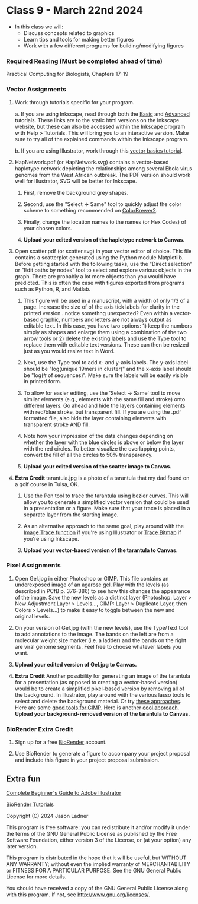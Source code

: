 # Class 9 - March 22nd 2024
- In this class we will:
    - Discuss concepts related to graphics
    - Learn tips and tools for making better figures
    - Work with a few different programs for building/modifying figures

### Required Reading (**Must be completed ahead of time**)
Practical Computing for Biologists, Chapters 17-19


### Vector Assignments

1. Work through tutorials specific for your program. 

    a. If you are using Inkscape, read through both the [Basic](https://inkscape.org/en/doc/tutorials/basic/tutorial-basic.html) and [Advanced](https://inkscape.org/en/doc/tutorials/advanced/tutorial-advanced.html) tutorials. These links are to the static html versions on the Inkscape website, but these can also be accessed within the Inkscape program with Help > Tutorials. This will bring you to an interactive version. Make sure to try all of the explained commands within the Inkscape program. 

    b. If you are using Illustrator, work through this [vector basics tutorial](https://www.youtube.com/watch?v=GFY0_EMVYDw&feature=youtu.be).


1. HapNetwork.pdf (or HapNetwork.svg) contains a vector-based haplotype network depicting the relationships among several Ebola virus genomes from the West African outbreak. The PDF version should work well for Illustrator, SVG will be better for Inkscape.

    1. First, remove the background grey shapes. 

    2. Second, use the "Select -> Same" tool to quickly adjust the color scheme to something recommended on [ColorBrewer2](http://colorbrewer2.org). 

    3. Finally, change the location names to the names (or Hex Codes) of your chosen colors.

    4. **Upload your edited version of the haplotype network to Canvas.**

2. Open scatter.pdf (or scatter.svg) in your vector editor of choice. This file contains a scatterplot generated using the Python module Matplotlib. Before getting started with the following tasks, use the "Direct selection" or "Edit paths by nodes" tool to select and explore various objects in the graph. There are probably a lot more objects than you would have predicted. This is often the case with figures exported from programs such as Python, R, and Matlab. 

    1. This figure will be used in a manuscript, with a width of only 1/3 of a page. Increase the size of of the axis tick labels for clarity in the printed version...notice somethng unexpected? Even within a vector-based graphic, numbers and letters are not always output as editable text. In this case, you have two options: 1) keep the numbers simply as shapes and enlarge them using a combination of the two arrow tools or 2) delete the existing labels and use the Type tool to replace them with editable text versions. These can then be resized just as you would resize text in Word. 

    2. Next, use the Type tool to add x- and y-axis labels. The y-axis label should be "log(unique 19mers in cluster)" and the x-axis label should be "log(# of sequences)". Make sure the labels will be easily visible in printed form. 

    3. To allow for easier editing, use the 'Select -> Same' tool to move similar elements (e.g., elements with the same fill and stroke) onto different layers. Go ahead and hide the layers containing elements with red/blue stroke, but transparent fill. If you are using the .pdf formatted file, also hide the layer containing elements with transparent stroke AND fill. 

    4. Note how your impression of the data changes depending on whether the layer with the blue circles is above or below the layer with the red circles. To better visualize the overlapping points, convert the fill of all the circles to 50% transparency. 
    
    5. **Upload your edited version of the scatter image to Canvas.**

3. **Extra Credit** tarantula.jpg is a photo of a tarantula that my dad found on a golf course in Tulsa, OK. 
    1. Use the Pen tool to trace the tarantula using bezier curves. This will allow you to generate a simplified vector version that could be used in a presentation or a figure. Make sure that your trace is placed in a separate layer from the starting image. 

    2. As an alternative approach to the same goal, play around with the [Image Trace function](https://helpx.adobe.com/illustrator/using/image-trace.html) if you're using Illustrator or [Trace Bitmap](https://inkscape-manuals.readthedocs.io/en/latest/tracing-an-image.html) if you're using Inkscape.
    
    3.  **Upload your vector-based version of the tarantula to Canvas.**


### Pixel Assignments

1. Open Gel.jpg in either Photoshop or GIMP. This file contains an underexposed image of an agarose gel. Play with the levels (as described in PCfB p. 376-386) to see how this changes the appearance of the image. Save the new levels as a distinct layer (Photoshop: Layer > New Adjustment Layer > Levels..., GIMP: Layer > Duplicate Layer, then Colors > Levels...) to make it easy to toggle between the new and original levels.

2. On your version of Gel.jpg (with the new levels), use the Type/Text tool to add annotations to the image. The bands on the left are from a molecular weight size marker (i.e. a ladder) and the bands on the right are viral genome segments. Feel free to choose whatever labels you want. 

3. **Upload your edited version of Gel.jpg to Canvas.**

4. **Extra Credit** Another possibility for generating an image of the tarantula for a presentation (as opposed to creating a vector-based version) would be to create a simplified pixel-based version by removing all of the background. In Illustrator, play around with the various lasso tools to select and delete the background material. Or try [these approaches](https://www.howtogeek.com/731327/how-to-remove-a-background-in-photoshop/).  Here are some [good tools for GIMP](https://docs.gimp.org/en/gimp-tutorial-quickie-separate.html). Here is another [cool approach](https://www.youtube.com/watch?v=XXReaZw013k). **Upload your background-removed version of the tarantula to Canvas.**


### BioRender Extra Credit

1. Sign up for a free [BioRender](https://www.biorender.com/) account.

2. Use BioRender to generate a figure to accompany your project proposal and include this figure in your project proposal submission. 


## Extra fun

[Complete Beginner's Guide to Adobe Illustrator](https://www.pgsd.org/cms/lib07/PA01916597/Centricity/Domain/202/illustrator_for_beginners_tastytuts.pdf)

[BioRender Tutorials](https://www.biorender.com/learn)



Copyright (C) 2024  Jason Ladner

This program is free software: you can redistribute it and/or modify
it under the terms of the GNU General Public License as published by
the Free Software Foundation, either version 3 of the License, or
(at your option) any later version.

This program is distributed in the hope that it will be useful,
but WITHOUT ANY WARRANTY; without even the implied warranty of
MERCHANTABILITY or FITNESS FOR A PARTICULAR PURPOSE.  See the
GNU General Public License for more details.

You should have received a copy of the GNU General Public License
along with this program.  If not, see <http://www.gnu.org/licenses/>.




